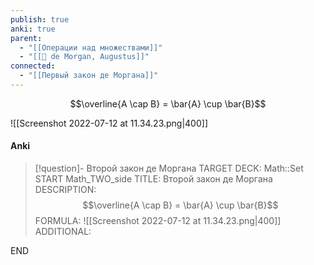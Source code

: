 ```yaml
---
publish: true
anki: true
parent:
  - "[[Операции над множествами]]"
  - "[[👤 de Morgan, Augustus]]"
connected:
  - "[[Первый закон де Моргана]]"
---
```


$$\overline{A \cap B} = \bar{A} \cup \bar{B}$$

![[Screenshot 2022-07-12 at 11.34.23.png|400]]

#### Anki
> [!question]- Второй закон де Моргана
TARGET DECK: Math::Set
START
Math_TWO_side
TITLE: Второй закон де Моргана
DESCRIPTION: $$\overline{A \cap B} = \bar{A} \cup \bar{B}$$
FORMULA: ![[Screenshot 2022-07-12 at 11.34.23.png|400]]
ADDITIONAL:
<!--ID: 1706032421737-->
END